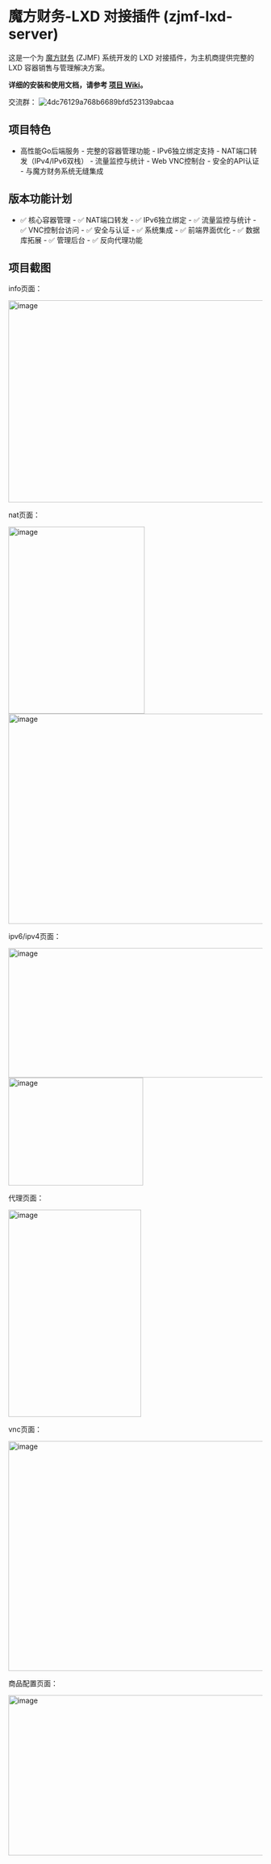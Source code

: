 # 魔方财务-LXD 对接插件 (zjmf-lxd-server)

这是一个为 [魔方财务](https://www.zjmf.com/) (ZJMF) 系统开发的 LXD 对接插件，为主机商提供完整的 LXD 容器销售与管理解决方案。

**详细的安装和使用文档，请参考 [项目 Wiki](https://github.com/xkatld/zjmf-lxd-server/wiki)。**

交流群：
![4dc76129a768b6689bfd523139abcaa](https://github.com/user-attachments/assets/c9d362ff-789b-45ba-8e97-06c79980508c)


## 项目特色

- 高性能Go后端服务 - 完整的容器管理功能 - IPv6独立绑定支持 - NAT端口转发（IPv4/IPv6双栈） - 流量监控与统计 - Web VNC控制台 - 安全的API认证 - 与魔方财务系统无缝集成

## 版本功能计划

- ✅ 核心容器管理 - ✅ NAT端口转发 - ✅ IPv6独立绑定 - ✅ 流量监控与统计 - ✅ VNC控制台访问 - ✅ 安全与认证 - ✅ 系统集成 - ✅ 前端界面优化  - ✅ 数据库拓展 - ✅ 管理后台 - ✅ 反向代理功能

## 项目截图

info页面：

<img width="820" height="401" alt="image" src="https://github.com/user-attachments/assets/ccb07579-b2a1-42d2-9bab-4d6eaf94f376" />

nat页面：

<img width="270" height="371" alt="image" src="https://github.com/user-attachments/assets/bcae31ac-ea98-4258-9e2d-e6e10bf99fd7" />
<img width="815" height="417" alt="image" src="https://github.com/user-attachments/assets/2e9f44b9-6966-4566-ac4d-6086165637bd" />

ipv6/ipv4页面：

<img width="581" height="257" alt="image" src="https://github.com/user-attachments/assets/a8caea46-b6d3-4a05-8d7e-33d465d910a5" />
<img width="267" height="214" alt="image" src="https://github.com/user-attachments/assets/3972edcd-b8ac-435a-adac-c215aaa5494d" />

代理页面：

<img width="263" height="411" alt="image" src="https://github.com/user-attachments/assets/9693ef55-b0c6-43ae-bbd3-2071134532b1" />

vnc页面：

<img width="960" height="456" alt="image" src="https://github.com/user-attachments/assets/6093a9f8-ce35-4968-a028-8673519c0ba9" />

商品配置页面：

<img width="618" height="318" alt="image" src="https://github.com/user-attachments/assets/66f21481-30e4-45f3-9234-90c37bbac9bf" />

